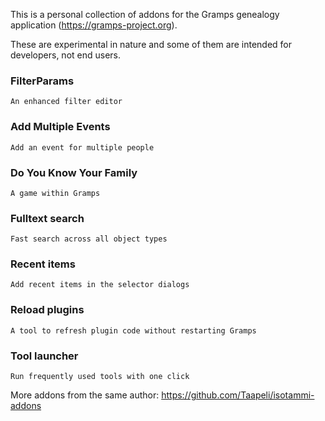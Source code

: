 This is a personal collection of addons for the Gramps genealogy application (https://gramps-project.org).

These are experimental in nature and some of them are intended for developers, not end users.


### FilterParams
	An enhanced filter editor
	
### Add Multiple Events
	Add an event for multiple people 

### Do You Know Your Family
    A game within Gramps

### Fulltext search
	Fast search across all object types

### Recent items
	Add recent items in the selector dialogs
	
### Reload plugins
	A tool to refresh plugin code without restarting Gramps
	
### Tool launcher
	Run frequently used tools with one click
			

More addons from the same author: https://github.com/Taapeli/isotammi-addons

